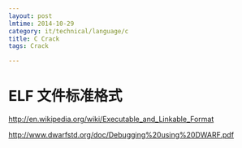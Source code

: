 ```yaml
---
layout: post
lmtime: 2014-10-29
category: it/technical/language/c
title: C Crack
tags: Crack

---
```


# ELF 文件标准格式

http://en.wikipedia.org/wiki/Executable_and_Linkable_Format

http://www.dwarfstd.org/doc/Debugging%20using%20DWARF.pdf
